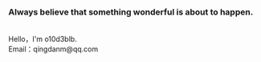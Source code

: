 ###  Always believe that something wonderful is about to happen. 
<br>
Hello，I'm o10d3blb.
<br>
Email：qingdanm@qq.com
